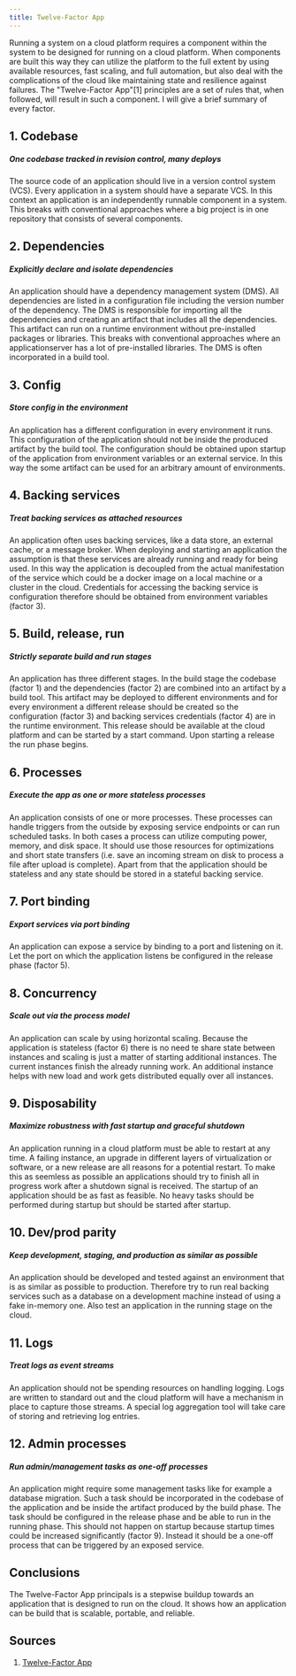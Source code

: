 ```yaml
---
title: Twelve-Factor App
---
```


Running a system on a cloud platform requires a component within the system to be designed for running on a cloud platform. When components are built this way they can utilize the platform to the full extent by using available resources, fast scaling, and full automation, but also deal with the complications of the cloud like maintaining state and resilience against failures. The "Twelve-Factor App"[1] principles are a set of rules that, when followed, will result in such a component. I will give a brief summary of every factor.

## 1. Codebase
##### One codebase tracked in revision control, many deploys

The source code of an application should live in a version control system (VCS). Every application in a system should have a separate VCS. In this context an application is an independently runnable component in a system. This breaks with conventional approaches where a big project is in one repository that consists of several components.

## 2. Dependencies
##### Explicitly declare and isolate dependencies

An application should have a dependency management system (DMS). All dependencies are listed in a configuration file including the version number of the dependency. The DMS is responsible for importing all the dependencies and creating an artifact that includes all the dependencies. This artifact can run on a runtime environment without pre-installed packages or libraries. This breaks with conventional approaches where an applicationserver has a lot of pre-installed libraries. The DMS is often incorporated in a build tool.

## 3. Config
##### Store config in the environment
 
An application has a different configuration in every environment it runs. This configuration of the application should not be inside the produced artifact by the build tool. The configuration should be obtained upon startup of the application from environment variables or an external service. In this way the some artifact can be used for an arbitrary amount of environments.
 
## 4. Backing services
##### Treat backing services as attached resources

An application often uses backing services, like a data store, an external cache, or a message broker. When deploying and starting an application the assumption is that these services are already running and ready for being used. In this way the application is decoupled from the actual manifestation of the service which could be a docker image on a local machine or a cluster in the cloud. Credentials for accessing the backing service is configuration therefore should be obtained from environment variables (factor 3).

## 5. Build, release, run
##### Strictly separate build and run stages

An application has three different stages. In the build stage the codebase (factor 1) and the dependencies (factor 2) are combined into an artifact by a build tool. This artifact may be deployed to different environments and for every environment a different release should be created so the configuration (factor 3) and backing services credentials (factor 4) are in the runtime environment. This release should be available at the cloud platform and can be started by a start command. Upon starting a release the run phase begins.

## 6. Processes
##### Execute the app as one or more stateless processes

An application consists of one or more processes. These processes can handle triggers from the outside by exposing service endpoints or can run scheduled tasks. In both cases a process can utilize computing power, memory, and disk space. It should use those resources for optimizations and short state transfers (i.e. save an incoming stream on disk to process a file after upload is complete). Apart from that the application should be stateless and any state should be stored in a stateful backing service.

## 7. Port binding
##### Export services via port binding

An application can expose a service by binding to a port and listening on it. Let the port on which the application listens be configured in the release phase (factor 5).

## 8. Concurrency
##### Scale out via the process model

An application can scale by using horizontal scaling. Because the application is stateless (factor 6) there is no need te share state between instances and scaling is just a matter of starting additional instances. The current instances finish the already running work. An additional instance helps with new load and work gets distributed equally over all instances. 

## 9. Disposability
##### Maximize robustness with fast startup and graceful shutdown

An application running in a cloud platform must be able to restart at any time. A failing instance, an upgrade in different layers of virtualization or software, or a new release are all reasons for a potential restart. To make this as seemless as possible an applications should try to finish all in progress work after a shutdown signal is received. The startup of an application should be as fast as feasible. No heavy tasks should be performed during startup but should be started after startup.

## 10. Dev/prod parity
##### Keep development, staging, and production as similar as possible

An application should be developed and tested against an environment that is as similar as possible to production. Therefore try to run real backing services such as a database on a development machine instead of using a fake in-memory one. Also test an application in the running stage on the cloud.

## 11. Logs
##### Treat logs as event streams

An application should not be spending resources on handling logging. Logs are written to standard out and the cloud platform will have a mechanism in place to capture those streams. A special log aggregation tool will take care of storing and retrieving log entries.

## 12. Admin processes
##### Run admin/management tasks as one-off processes

An application might require some management tasks like for example a database migration. Such a task should be incorporated in the codebase of the application and be inside the artifact produced by the build phase. The task should be configured in the release phase and be able to run in the running phase. This should not happen on startup because startup times could be increased significantly (factor 9). Instead it should be a one-off process that can be triggered by an exposed service.

## Conclusions

The Twelve-Factor App principals is a stepwise buildup towards an application that is designed to run on the cloud. It shows how an application can be build that is scalable, portable, and reliable.

## Sources

1. [Twelve-Factor App](https://12factor.net)